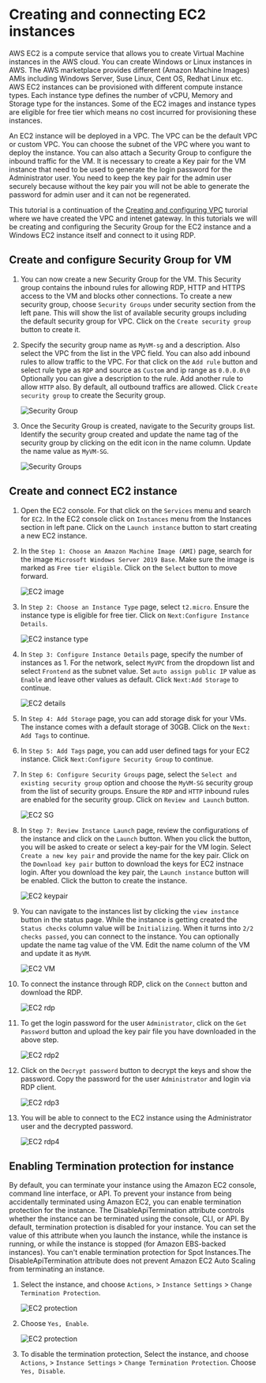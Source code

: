 
# Creating and connecting EC2 instances

AWS EC2 is a compute service that allows you to create Virtual Machine instances in the AWS cloud. You can create Windows or Linux instances in AWS. The AWS marketplace provides different (Amazon Machine Images) AMIs including Windows Server, Suse Linux, Cent OS, Redhat Linux etc. AWS EC2 instances can be provisioned with different compute instance types. Each instance type defines the number of vCPU, Memory and Storage type for the instances. Some of the EC2 images and instance types are eligible for free tier which means no cost incurred for provisioning these instances. 

An EC2 instance will be deployed in a VPC. The VPC can be the default VPC or custom VPC. You can choose the subnet of the VPC where you want to deploy the instance. You can also attach a Security Group to configure the inbound traffic for the VM. It is necessary to create a Key pair for the VM instance that need to be used to generate the login password for the Administrator user. You need to keep the key pair for the admin user securely because without the key pair you will not be able to generate the password for admin user and it can not be regenerated.

This tutorial is a continuation of the [Creating and configuring VPC](aws-vpc.md) turorial where we have created the VPC and intenet gateway. In this tutorials we will be creating and configuring the Security Group for the EC2 instance and a Windows EC2 instance itself and connect to it using RDP.

## Create and configure Security Group for VM 
1) You can now create a new Security Group for the VM. This Security group contains the inbound rules for allowing RDP, HTTP and HTTPS access to the VM and blocks other connections. To create a new security group, choose `Security Groups` under security section from the left pane. This will show the list of available security groups including the default security group for VPC. Click on the `Create security group` button to create it.
2) Specify the security group name as `MyVM-sg` and a description. Also select the VPC from the list in the VPC field. You can also add inbound rules to allow traffic to the VPC. For that click on the `Add rule` button and select rule type as `RDP` and source as `Custom` and ip range as `0.0.0.0\0` Optionally you can give a description to the rule. Add another rule to allow `HTTP` also. By default, all outbound traffics are allowed. Click `Create security group` to create the Security group.
    
    ![Security Group](images/sg-vm.png)

3) Once the Security Group is created, navigate to the Security groups list. Identify the security group created and update the name tag of the security group by clicking on the edit icon in the name column. Update the name value as `MyVM-SG`.

    ![Security Groups](images/vm-sg-list.png)

## Create and connect EC2 instance
1) Open the EC2 console. For that click on the `Services` menu and search for `EC2`. In the EC2 console click on `Instances` menu from the Instances section in left pane. Click on the `Launch instance` button to start creating a new EC2 instance.
2) In the `Step 1: Choose an Amazon Machine Image (AMI)` page, search for the image `Microsoft Windows Server 2019 Base`. Make sure  the image is marked as `Free tier eligible`. Click on the `Select` button to move forward.

    ![EC2 image](images/ec2-image.png)

3) In `Step 2: Choose an Instance Type` page, select `t2.micro`. Ensure the instance type is eligible for free tier. Click on `Next:Configure Instance Details`.

    ![EC2 instance type](images/ec2-instance-type.png)

4) In `Step 3: Configure Instance Details` page, specify the number of instances as 1. For the network, select `MyVPC` from the dropdown list and select `Frontend` as the subnet value. Set `auto assign public IP` value as `Enable` and leave other values as default. Click `Next:Add Storage` to continue.

    ![EC2 details](images/ec2-instance-details.png)

5) In `Step 4: Add Storage` page, you can add storage disk for your VMs. The instance comes with a default storage of 30GB. Click on the `Next: Add Tags` to continue.
6) In `Step 5: Add Tags` page, you can add user defined tags for your EC2 instance. Click `Next:Configure Security Group` to continue.
7) In `Step 6: Configure Security Groups` page, select the `Select and existing security group` option and choose the `MyVM-SG` security group from the list of security groups. Ensure the `RDP` and `HTTP` inbound rules are enabled for the security group. Click on `Review and Launch` button.

    ![EC2 SG](images/ec2-sg.png)

8) In `Step 7: Review Instance Launch` page, review the configurations of the instance and click on the `Launch` button. When you click the button, you will be asked to create or select a key-pair for the VM login. Select `Create a new key pair` and provide the name for the key pair. Click on the `Download key pair` button to download the keys for EC2 instnace login. After you download the key pair, the `Launch instance` button will be enabled. Click the button to create the instance.

    ![EC2 keypair](images/ec2-keys.png)

9) You can navigate to the instances list by clicking the `view instance` button in the status page. While the instance is getting created the `Status checks` column value will be `Initializing`. When it turns into `2/2 checks passed`, you can connect to the instance. You can optionally update the name tag value of the VM. Edit the name column of the VM and update it as `MyVM`.

    ![EC2 VM](images/ec2-vm.png)

10) To connect the instance through RDP, click on the `Connect` button and download the RDP. 

    ![EC2 rdp](images/ec2-rdp1.png)

11) To get the login password for the user `Administrator`, click on the `Get Password` button and upload the key pair file you have downloaded in the above step. 

    ![EC2 rdp2](images/ec2-rdp2.png)

12) Click on the `Decrypt password` button to decrypt the keys and show the password. Copy the password for the user `Administrator` and login via RDP client.

    ![EC2 rdp3](images/ec2-rdp3.png)

13) You will be able to connect to the EC2 instance using the Administrator user and the decrypted password. 
    
    ![EC2 rdp4](images/RDP.png)

## Enabling Termination protection for instance

By default, you can terminate your instance using the Amazon EC2 console, command line interface, or API. To prevent your instance from being accidentally terminated using Amazon EC2, you can enable termination protection for the instance. The DisableApiTermination attribute controls whether the instance can be terminated using the console, CLI, or API. By default, termination protection is disabled for your instance. You can set the value of this attribute when you launch the instance, while the instance is running, or while the instance is stopped (for Amazon EBS-backed instances). You can't enable termination protection for Spot Instances.The DisableApiTermination attribute does not prevent Amazon EC2 Auto Scaling from terminating an instance. 

1) Select the instance, and choose `Actions`, &gt; `Instance Settings` &gt; `Change Termination Protection`.
    
    ![EC2 protection](images/ec2-ter-protection.png)

2) Choose `Yes, Enable`.

    ![EC2 protection](images/ec2-ter-protection2.png)

3) To disable the termination protection, Select the instance, and choose `Actions`, &gt; `Instance Settings` &gt; `Change Termination Protection`. Choose `Yes, Disable`.